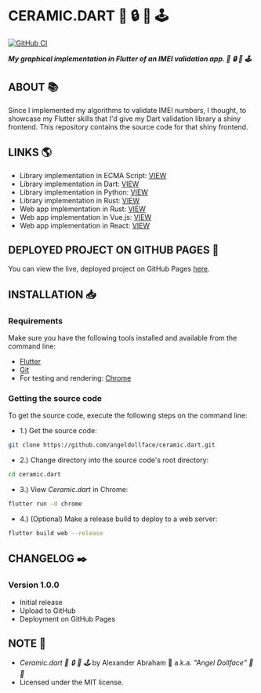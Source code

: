 # CERAMIC.DART :iphone: :lock: :dart: :joystick:

[![GitHub CI](https://github.com/angeldollface/ceramic.dart/actions/workflows/flutter.yml/badge.svg)](https://github.com/angeldollface/ceramic.dart/actions)

***My graphical implementation in Flutter of an IMEI validation app. :iphone: :lock: :dart: :joystick:***

## ABOUT :books:

Since I implemented my algorithms to validate IMEI numbers, I thought, to showcase my Flutter skills that I'd give my Dart validation library a shiny frontend. This repository contains the source code for that shiny frontend.

## LINKS :earth_americas:

- Library implementation in ECMA Script: [VIEW](https://github.com/angeldollface/luhny)
- Library implementation in Dart: [VIEW](https://github.com/angeldollface/luhny.dart)
- Library implementation in Python: [VIEW](https://github.com/angeldollface/pyluhny)
- Library implementation in Rust: [VIEW](https://github.com/angeldollface/luhny.rs)
- Web app implementation in Rust: [VIEW](https://github.com/angeldollface/ceramic.rs)
- Web app implementation in Vue.js: [VIEW](https://github.com/angeldollface/ceramic)
- Web app implementation in React: [VIEW](https://github.com/angeldollface/react-ceramic)

## DEPLOYED PROJECT ON GITHUB PAGES :rocket:

You can view the live, deployed project on GitHub Pages [here](https://angeldollface.art/ceramic.dart).

## INSTALLATION :inbox_tray:

### Requirements

Make sure you have the following tools installed and available from the command line:

- [Flutter](https://flutter.dev)
- [Git](https://git-scm.org)
- For testing and rendering: [Chrome](https://www.google.com/chrome/)

### Getting the source code

To get the source code, execute the following steps on the command line:

- 1.) Get the source code:

```bash
git clone https://github.com/angeldollface/ceramic.dart.git
```

- 2.) Change directory into the source code's root directory:

```bash
cd ceramic.dart
```

- 3.) View *Ceramic.dart* in Chrome:

```bash
flutter run -d chrome
```

- 4.) (Optional) Make a release build to deploy to a web server:

```bash
flutter build web --release
```

## CHANGELOG :black_nib:

### Version 1.0.0

- Initial release
- Upload to GitHub
- Deployment on GitHub Pages

## NOTE :scroll:

- *Ceramic.dart :iphone: :lock: :dart: :joystick:* by Alexander Abraham :black_heart: a.k.a. *"Angel Dollface" :dolls: :ribbon:*
- Licensed under the MIT license.
